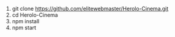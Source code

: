 1) git clone https://github.com/elitewebmaster/Herolo-Cinema.git
2) cd Herolo-Cinema
3) npm install
4) npm start